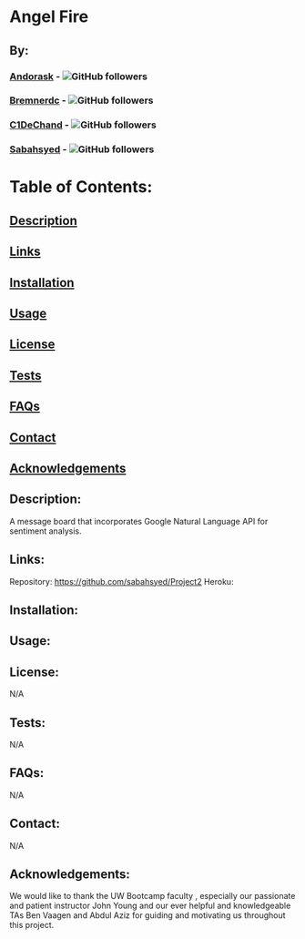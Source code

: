 # Angel Fire
## By: 
### [Andorask](https://github.com/Andorask) - ![GitHub followers](https://img.shields.io/github/followers/Andorask?label=Follow&style=social)
### [Bremnerdc](https://github.com/bremnerdc) - ![GitHub followers](https://img.shields.io/github/followers/bremnerdc?label=Follow&style=social)
### [C1DeChand](https://github.com/C1DeChand) - ![GitHub followers](https://img.shields.io/github/followers/C1DeChand?label=Follow&style=social)
### [Sabahsyed](https://github.com/sabahsyed) - ![GitHub followers](https://img.shields.io/github/followers/sabahsyed?label=Follow&style=social)


# Table of Contents:
## [Description](#description)
## [Links](#links)
## [Installation](#installation)
## [Usage](#usage)
## [License](#license)
## [Tests](#tests)
## [FAQs](#faqs)
## [Contact](#contact)
## [Acknowledgements](#acknowledgements)

## Description:
A message board that incorporates Google Natural Language API for sentiment analysis.

## Links:
Repository: https://github.com/sabahsyed/Project2
Heroku: 

## Installation:

## Usage:

## License:
N/A

## Tests:
N/A

## FAQs:
N/A

## Contact:
N/A

## Acknowledgements:
We would like to thank the UW Bootcamp faculty , especially our passionate and patient instructor John Young and our ever helpful and knowledgeable TAs Ben Vaagen and Abdul Aziz for guiding and motivating us throughout this project.